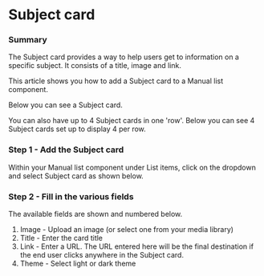 # Subject card

### Summary <a href="#subjectcardcomponent-summary" id="subjectcardcomponent-summary"></a>

The Subject card provides a way to help users get to information on a specific subject. It consists of a title, image and link.

This article shows you how to add a Subject card to a Manual list component.

Below you can see a Subject card.



You can also have up to 4 Subject cards in one 'row'. Below you can see 4 Subject cards set up to display 4 per row.



### Step 1 - Add the Subject card <a href="#subjectcardcomponent-step1-addthesubjectcard" id="subjectcardcomponent-step1-addthesubjectcard"></a>

Within your Manual list component under List items, click on the dropdown and select Subject card as shown below.



### Step 2 - Fill in the various fields <a href="#subjectcardcomponent-step2-fillinthevariousfields" id="subjectcardcomponent-step2-fillinthevariousfields"></a>

The available fields are shown and numbered below.



1. Image - Upload an image (or select one from your media library)
2. Title - Enter the card title
3. Link - Enter a URL. The URL entered here will be the final destination if the end user clicks anywhere in the Subject card.
4. Theme - Select light or dark theme

